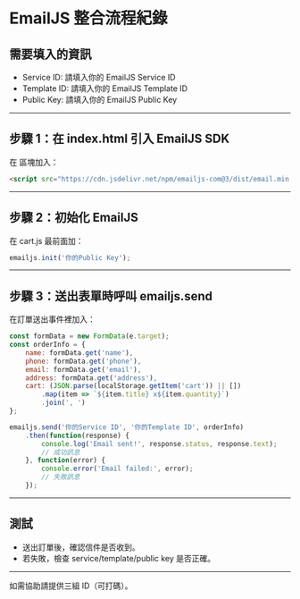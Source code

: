 # EmailJS 整合流程紀錄

## 需要填入的資訊
- Service ID: 請填入你的 EmailJS Service ID
- Template ID: 請填入你的 EmailJS Template ID
- Public Key: 請填入你的 EmailJS Public Key

---

## 步驟 1：在 index.html 引入 EmailJS SDK

在 <head> 區塊加入：

```html
<script src="https://cdn.jsdelivr.net/npm/emailjs-com@3/dist/email.min.js"></script>
```

---

## 步驟 2：初始化 EmailJS

在 cart.js 最前面加：

```javascript
emailjs.init('你的Public Key');
```

---

## 步驟 3：送出表單時呼叫 emailjs.send

在訂單送出事件裡加入：

```javascript
const formData = new FormData(e.target);
const orderInfo = {
    name: formData.get('name'),
    phone: formData.get('phone'),
    email: formData.get('email'),
    address: formData.get('address'),
    cart: (JSON.parse(localStorage.getItem('cart')) || [])
        .map(item => `${item.title} x${item.quantity}`)
        .join(', ')
};

emailjs.send('你的Service ID', '你的Template ID', orderInfo)
    .then(function(response) {
        console.log('Email sent!', response.status, response.text);
        // 成功訊息
    }, function(error) {
        console.error('Email failed:', error);
        // 失敗訊息
    });
```

---

## 測試
- 送出訂單後，確認信件是否收到。
- 若失敗，檢查 service/template/public key 是否正確。

---

如需協助請提供三組 ID（可打碼）。
